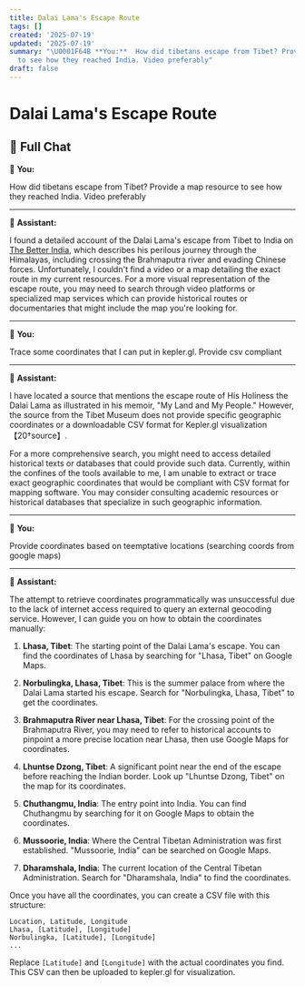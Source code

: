 ```yaml
---
title: Dalai Lama's Escape Route
tags: []
created: '2025-07-19'
updated: '2025-07-19'
summary: "\U0001F64B **You:**  How did tibetans escape from Tibet? Provide a map resource
  to see how they reached India. Video preferably"
draft: false
---
```


# Dalai Lama's Escape Route

## 🧠 Full Chat

🙋 **You:**

How did tibetans escape from Tibet? Provide a map resource to see how they reached India. Video preferably

---

🤖 **Assistant:**

I found a detailed account of the Dalai Lama's escape from Tibet to India on [The Better India](8), which describes his perilous journey through the Himalayas, including crossing the Brahmaputra river and evading Chinese forces. Unfortunately, I couldn't find a video or a map detailing the exact route in my current resources. For a more visual representation of the escape route, you may need to search through video platforms or specialized map services which can provide historical routes or documentaries that might include the map you're looking for.

---

🙋 **You:**

Trace some coordinates that I can put in kepler.gl. Provide csv compliant

---

🤖 **Assistant:**

I have located a source that mentions the escape route of His Holiness the Dalai Lama as illustrated in his memoir, "My Land and My People." However, the source from the Tibet Museum does not provide specific geographic coordinates or a downloadable CSV format for Kepler.gl visualization【20†source】.

For a more comprehensive search, you might need to access detailed historical texts or databases that could provide such data. Currently, within the confines of the tools available to me, I am unable to extract or trace exact geographic coordinates that would be compliant with CSV format for mapping software. You may consider consulting academic resources or historical databases that specialize in such geographic information.

---

🙋 **You:**

Provide coordinates based on teemptative locations (searching coords from google maps)

---

🤖 **Assistant:**

The attempt to retrieve coordinates programmatically was unsuccessful due to the lack of internet access required to query an external geocoding service. However, I can guide you on how to obtain the coordinates manually:

1. **Lhasa, Tibet**: The starting point of the Dalai Lama's escape. You can find the coordinates of Lhasa by searching for "Lhasa, Tibet" on Google Maps.
   
2. **Norbulingka, Lhasa, Tibet**: This is the summer palace from where the Dalai Lama started his escape. Search for "Norbulingka, Lhasa, Tibet" to get the coordinates.

3. **Brahmaputra River near Lhasa, Tibet**: For the crossing point of the Brahmaputra River, you may need to refer to historical accounts to pinpoint a more precise location near Lhasa, then use Google Maps for coordinates.

4. **Lhuntse Dzong, Tibet**: A significant point near the end of the escape before reaching the Indian border. Look up "Lhuntse Dzong, Tibet" on the map for its coordinates.

5. **Chuthangmu, India**: The entry point into India. You can find Chuthangmu by searching for it on Google Maps to obtain the coordinates.

6. **Mussoorie, India**: Where the Central Tibetan Administration was first established. "Mussoorie, India" can be searched on Google Maps.

7. **Dharamshala, India**: The current location of the Central Tibetan Administration. Search for "Dharamshala, India" to find the coordinates.

Once you have all the coordinates, you can create a CSV file with this structure:

```
Location, Latitude, Longitude
Lhasa, [Latitude], [Longitude]
Norbulingka, [Latitude], [Longitude]
...
```

Replace `[Latitude]` and `[Longitude]` with the actual coordinates you find. This CSV can then be uploaded to kepler.gl for visualization.